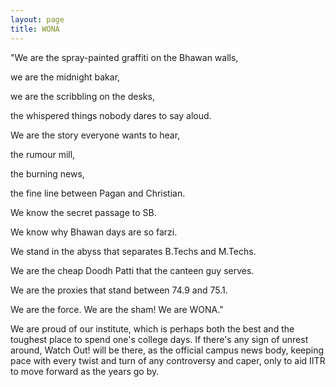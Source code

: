 ```yaml
---
layout: page
title: WONA
---
```

"We are the spray-painted graffiti on the Bhawan walls, 

we are the midnight bakar, 

we are the scribbling on the desks, 

the whispered things nobody dares to say aloud. 

We are the story everyone wants to hear, 

the rumour mill, 

the burning news, 

the fine line between Pagan and Christian. 

We know the secret passage to SB. 

We know why Bhawan days are so farzi. 

We stand in the abyss that separates B.Techs and M.Techs. 

We are the cheap Doodh Patti that the canteen guy serves. 

We are the proxies that stand between 74.9 and 75.1. 

We are the force. We are the sham! We are WONA."

We are proud of our institute, which is perhaps both the best and the toughest place to spend one's college days. If there's any sign of unrest around, Watch Out! will be there, as the official campus news body, keeping pace with every twist and turn of any controversy and caper, only to aid IITR to move forward as the years go by.
